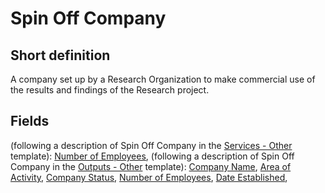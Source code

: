 # Spin Off Company
## Short definition
A company set up by a Research Organization to make commercial use of the results and findings of the Research project.
## Fields
(following a description of Spin Off Company in the [Services - Other](../Templates/Services%20-%20Other.md) template):
[Number of Employees](../Object-Fields/Spin%20Off%20Company/Number%20of%20Employees.md),
(following a description of Spin Off Company in the [Outputs - Other](../Templates/Outputs%20-%20Other.md) template):
[Company Name](../Object-Fields/Spin%20Off%20Company/Company%20Name.md),
[Area of Activity](../Object-Fields/Spin%20Off%20Company/Area%20of%20Activity.md),
[Company Status](../Object-Fields/Spin%20Off%20Company/Company%20Status.md),
[Number of Employees](../Object-Fields/Spin%20Off%20Company/Number%20of%20Employees.md),
[Date Established](../Object-Fields/Spin%20Off%20Company/Date%20Established.md),

